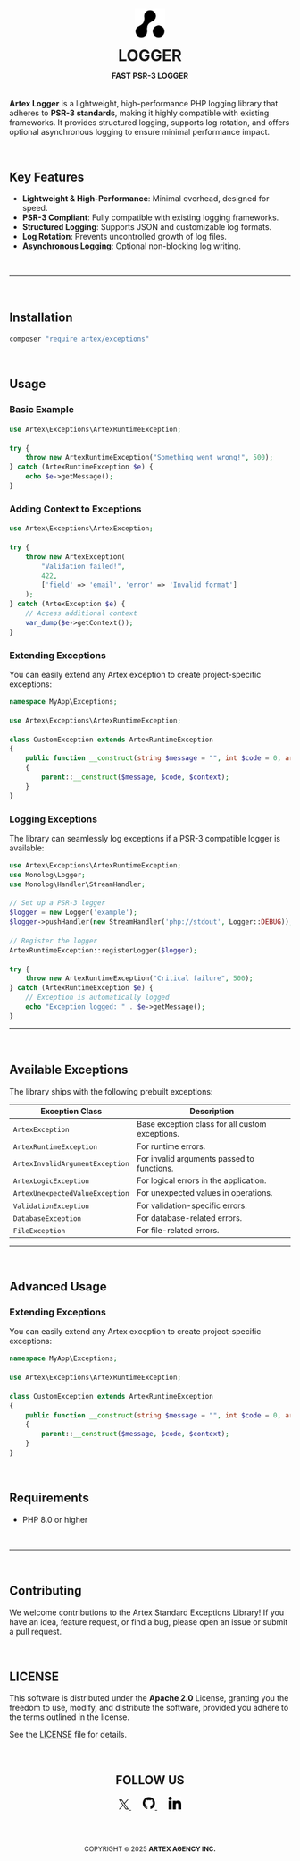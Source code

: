 <h1 id="top" align="center">
    <picture>
        <source media="(prefers-color-scheme: dark)" srcset="./docs/media/artex-agency-logo-dark.png">
        <img width="54" alt="Artex Agency Logo" src="./docs/media/artex-agency-logo.png">
    </picture>    
    <br>
    <strong>LOGGER</strong>
    <sup>
        <br>
        <small><small><small>
        FAST PSR-3 LOGGER
        </small></small></small>
    </sup>
</h1>

**Artex Logger** is a lightweight, high-performance PHP logging library that adheres to **PSR-3 standards**, making it highly compatible with existing frameworks. It provides structured logging, supports log rotation, and offers optional asynchronous logging to ensure minimal performance impact.

&nbsp;

## Key Features
- **Lightweight & High-Performance**: Minimal overhead, designed for speed.
- **PSR-3 Compliant**: Fully compatible with existing logging frameworks.
- **Structured Logging**: Supports JSON and customizable log formats.
- **Log Rotation**: Prevents uncontrolled growth of log files.
- **Asynchronous Logging**: Optional non-blocking log writing.

&nbsp;

---

&nbsp;

## Installation

```sh
composer "require artex/exceptions"
```

&nbsp;

## Usage

### Basic Example

```php
use Artex\Exceptions\ArtexRuntimeException;

try {
    throw new ArtexRuntimeException("Something went wrong!", 500);
} catch (ArtexRuntimeException $e) {
    echo $e->getMessage();
}
```

### Adding Context to Exceptions

```php
use Artex\Exceptions\ArtexException;

try {
    throw new ArtexException(
        "Validation failed!",
        422,
        ['field' => 'email', 'error' => 'Invalid format']
    );
} catch (ArtexException $e) {
    // Access additional context
    var_dump($e->getContext());
}
```

### Extending Exceptions

You can easily extend any Artex exception to create project-specific exceptions:

```php
namespace MyApp\Exceptions;

use Artex\Exceptions\ArtexRuntimeException;

class CustomException extends ArtexRuntimeException
{
    public function __construct(string $message = "", int $code = 0, array $context = [])
    {
        parent::__construct($message, $code, $context);
    }
}
```

### Logging Exceptions

The library can seamlessly log exceptions if a PSR-3 compatible logger is available:

```php
use Artex\Exceptions\ArtexRuntimeException;
use Monolog\Logger;
use Monolog\Handler\StreamHandler;

// Set up a PSR-3 logger
$logger = new Logger('example');
$logger->pushHandler(new StreamHandler('php://stdout', Logger::DEBUG));

// Register the logger
ArtexRuntimeException::registerLogger($logger);

try {
    throw new ArtexRuntimeException("Critical failure", 500);
} catch (ArtexRuntimeException $e) {
    // Exception is automatically logged
    echo "Exception logged: " . $e->getMessage();
}
```

---

&nbsp;

## Available Exceptions

The library ships with the following prebuilt exceptions:

| Exception Class                 | Description                                  |
|---------------------------------|----------------------------------------------|
| `ArtexException`                | Base exception class for all custom exceptions. |
| `ArtexRuntimeException`         | For runtime errors.                          |
| `ArtexInvalidArgumentException` | For invalid arguments passed to functions.   |
| `ArtexLogicException`           | For logical errors in the application.       |
| `ArtexUnexpectedValueException` | For unexpected values in operations.         |
| `ValidationException`           | For validation-specific errors.              |
| `DatabaseException`             | For database-related errors.                 |
| `FileException`                 | For file-related errors.                     |

---

&nbsp;

## Advanced Usage

### Extending Exceptions

You can easily extend any Artex exception to create project-specific exceptions:

```php
namespace MyApp\Exceptions;

use Artex\Exceptions\ArtexRuntimeException;

class CustomException extends ArtexRuntimeException
{
    public function __construct(string $message = "", int $code = 0, array $context = [])
    {
        parent::__construct($message, $code, $context);
    }
}
```
&nbsp;
## Requirements

- PHP 8.0 or higher


&nbsp;

--- 

&nbsp;

## Contributing

We welcome contributions to the Artex Standard Exceptions Library! If you have an idea, feature request, or find a bug, please open an issue or submit a pull request.

&nbsp;

## LICENSE
This software is distributed under the **Apache 2.0** License, granting you the freedom to use, modify, and distribute the software, provided you adhere to the terms outlined in the license.

See the [LICENSE](./LICENSE) file for details.

&nbsp;

<div align="center">
    <h2>FOLLOW US</h2>
    <a href="https://x.com/artexagency" title="Follow Artex Agency on X/Twitter">
        <img src="./docs/media/social/x.svg" width="18" height="18" alt="X/Twitter">
    </a>
    &nbsp;&nbsp;&nbsp;&nbsp;
    <a href="https://github.com/artex-agency" title="Check out Artex Agency on GitHub">
        <img src="./docs/media/social/github.svg" width="23" height="23" alt="GitHub">
    </a>
    &nbsp;&nbsp;&nbsp;&nbsp;
    <a href="https://www.linkedin.com/company/artexagency" title="Connect with Artex Agency on LinkedIn">
        <img src="./docs/media/social/linkedin.svg" width="23" height="23" alt="LinkedIn">
    </a>
</div>


&nbsp;

<div align="center">
    <h2></h2>
    <sup>
        COPYRIGHT <small>&copy;</small> 2025 <strong>ARTEX AGENCY INC.</strong>
    </sup>
</div>